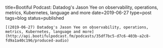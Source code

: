 
title=Bootiful Podcast: Datadog's Jason Yee on observability, operations, metrics, Kubernetes, language and more
date=2019-06-27
type=post
tags=blog
status=published
~~~~~~
[(2019-06-27) Datadog's Jason Yee on observability, operations, metrics, Kubernetes, language and more](http://api.bootifulpodcast.fm/podcasts/35df7bc5-d7c6-403b-a2c8-fd9a1a40c196/produced-audio) 
            